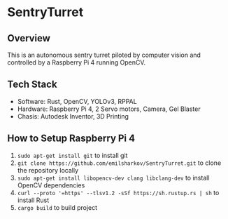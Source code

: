 # SentryTurret
## Overview
This is an autonomous sentry turret piloted by computer vision and controlled by a Raspberry Pi 4 running OpenCV.

## Tech Stack
- Software: Rust, OpenCV, YOLOv3, RPPAL
- Hardware: Raspberry Pi 4, 2 Servo motors, Camera, Gel Blaster
- Chasis: Autodesk Inventor, 3D Printing

## How to Setup Raspberry Pi 4
1. ```sudo apt-get install git``` to install git
2. ```git clone https://github.com/emilsharkov/SentryTurret.git``` to clone the repository locally
3. ```sudo apt-get install libopencv-dev clang libclang-dev``` to install OpenCV dependencies
4. ```curl --proto '=https' --tlsv1.2 -sSf https://sh.rustup.rs | sh``` to install Rust
5. ```cargo build``` to build project